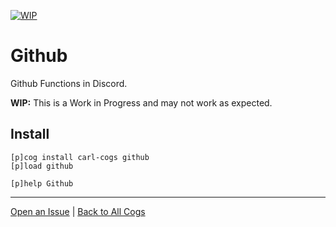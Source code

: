 [![WIP](https://img.shields.io/badge/tag-WIP-orange?logo=git&logoColor=white)](../README.md#tags)
# Github

Github Functions in Discord.

**WIP:** This is a Work in Progress and may not work as expected.

## Install

```text
[p]cog install carl-cogs github
[p]load github

[p]help Github
```

---
[Open an Issue](https://github.com/smashedr/carl-cogs/issues/new?title=Github) |
[Back to All Cogs](../README.md#public-cogs)
